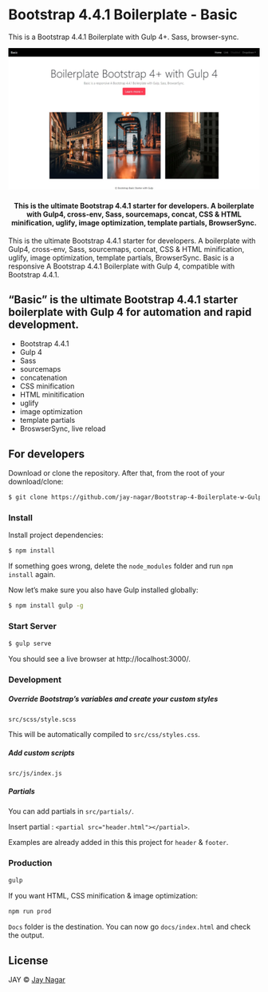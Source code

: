 
# Bootstrap 4.4.1 Boilerplate - Basic

This is a Bootstrap 4.4.1 Boilerplate with Gulp 4+. Sass, browser-sync.

![bootstrapstarter](src/img/screenshot.jpg)


<h4 align="center">This is the ultimate Bootstrap 4.4.1 starter for developers. A boilerplate with Gulp4, cross-env, Sass, sourcemaps, concat, CSS & HTML minification, uglify, image optimization, template partials, BrowserSync.</h4>

This is the ultimate Bootstrap 4.4.1 starter for developers. A boilerplate with Gulp4, cross-env, Sass, sourcemaps, concat, CSS & HTML minification, uglify, image optimization, template partials, BrowserSync.
Basic is a responsive A Bootstrap 4.4.1 Boilerplate with Gulp 4, compatible with Bootstrap 4.4.1.


## “Basic” is the ultimate Bootstrap 4.4.1 starter boilerplate with Gulp 4 for automation and rapid development.

* Bootstrap 4.4.1
* Gulp 4
* Sass
* sourcemaps
* concatenation
* CSS minification
* HTML minitification
* uglify
* image optimization
* template partials
* BroswserSync, live reload

## For developers
Download or clone the repository. After that, from the root of your download/clone:

```sh
$ git clone https://github.com/jay-nagar/Bootstrap-4-Boilerplate-w-Gulp-4.git
```
### Install

Install project dependencies:

```sh
$ npm install
```

If something goes wrong, delete the ``` node_modules ``` folder and run ``` npm install ``` again.

Now let’s make sure you also have Gulp installed globally:

```sh
$ npm install gulp -g
```

### Start Server

```sh
$ gulp serve
```

You should see a live browser at http://localhost:3000/.

### Development
##### Override Bootstrap’s variables and create your custom styles

``` src/scss/style.scss ```

This will be automatically compiled to ```src/css/styles.css```.

##### Add custom scripts

```src/js/index.js```

##### Partials

You can add partials in ```src/partials/```.

Insert partial : ```<partial src="header.html"></partial>```.

Examples are already added in this this project for ```header``` & ```footer```.

### Production

```sh
gulp 
``` 

If you want HTML, CSS minification & image optimization:

```sh
npm run prod
```

```Docs``` folder is the destination. You can now go ```docs/index.html``` and check the output.

## License

JAY  © [Jay Nagar](http://jaynagar.me)
